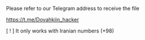 Please refer to our Telegram address to receive the file

https://t.me/Dovahkiin_hacker

[ ! ] It only works with Iranian numbers (+98)

